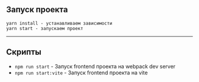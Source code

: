 ## Запуск проекта

```
yarn install - устанавливаем зависимости
yarn start - запускаем проект
```

---

## Скрипты

- `npm run start` - Запуск frontend проекта на webpack dev server
- `npm run start:vite` - Запуск frontend проекта на vite
